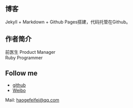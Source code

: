 ## 博客

Jekyll + Markdown + Github Pages搭建，代码托管在Github。

## 作者简介

前医生 
Product Manager   
Ruby Programmer  

## Follow me

* [github](https://github.com/haogefeifei) 
* [Weibo](http://weibo.com/540744679/)

Mail: haogefeifei@qq.com
